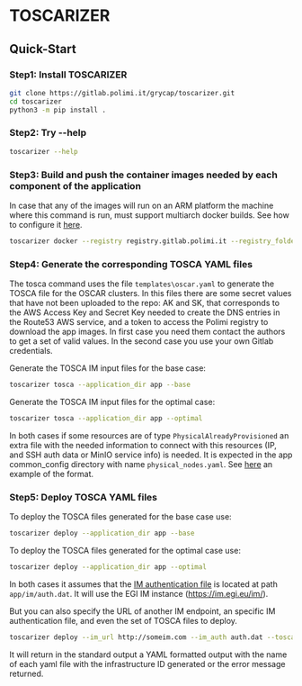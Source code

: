 # TOSCARIZER

## Quick-Start

### Step1: Install TOSCARIZER

```sh
git clone https://gitlab.polimi.it/grycap/toscarizer.git
cd toscarizer
python3 -m pip install . 
```

### Step2: Try --help

```sh
toscarizer --help
```

### Step3: Build and push the container images needed by each component of the application

In case that any of the images will run on an ARM platform the machine where this command is run, must support multiarch docker builds.
See how to configure it [here](https://docs.docker.com/desktop/multi-arch/).

```sh
toscarizer docker --registry registry.gitlab.polimi.it --registry_folder /ai-sprint --username user --password pass --application_dir app
```

### Step4: Generate the corresponding TOSCA YAML files

The tosca command uses the file ``templates\oscar.yaml`` to generate the TOSCA file for the OSCAR clusters.
In this files there are some secret values that have not been uploaded to the repo: AK and SK, that corresponds
to the AWS Access Key and Secret Key needed to create the DNS entries in the Route53 AWS service, and a
token to access the Polimi registry to download the app images. In first case you need them contact the authors to get
a set of valid values. In the second case you use your own Gitlab credentials.


Generate the TOSCA IM input files for the base case:

```sh
toscarizer tosca --application_dir app --base
```

Generate the TOSCA IM input files for the optimal case:

```sh
toscarizer tosca --application_dir app --optimal
```

In both cases if some resources are of type ``PhysicalAlreadyProvisioned`` an extra file with the needed information to connect with this resources (IP, and SSH auth data or MinIO service info) is needed. It is expected in the app common_config directory with name ``physical_nodes.yaml``. See [here](app2/common_config/physical_nodes.yaml) an example of the format.

### Step5: Deploy TOSCA YAML files

To deploy the TOSCA files generated for the base case use:

```sh
toscarizer deploy --application_dir app --base
```

To deploy the TOSCA files generated for the optimal case use:

```sh
toscarizer deploy --application_dir app --optimal
```

In both cases it assumes that the [IM authentication file](https://imdocs.readthedocs.io/en/latest/client.html#auth-file) is located at path ``app/im/auth.dat``. It will use the EGI IM instance (<https://im.egi.eu/im/>).

But you can also specify the URL of another IM endpoint, an specific IM authentication file, and even the set of TOSCA files to deploy.

```sh
toscarizer deploy --im_url http://someim.com --im_auth auth.dat --tosca_file some_path/tosca1.yaml --tosca_file some_path/tosca1.yaml 
```

It will return in the standard output a YAML formatted output with the name of each yaml file with the infrastructure ID generated or the error message returned.
